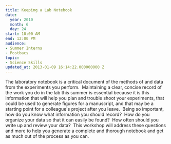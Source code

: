 ```yaml
---
title: Keeping a Lab Notebook
date:
  year: 2010
  month: 6
  day: 24
start: 10:00 AM
end: 12:00 PM
audience:
- Summer Interns
- Postbacs
topic:
- Science Skills
updated_at: 2013-01-09 16:14:22.000000000 Z
---
```

The laboratory notebook is a critical document of the methods of and
data from the experiments you perform.  Maintaining a clear, concise
record of the work you do in the lab this summer is essential because it
is this information that will help you plan and trouble shoot your
experiments, that could be used to generate figures for a manuscript,
and that may be a starting point for a colleague\'s project after you
leave.  Being so important, how do you know what information you should
record?  How do you organize your data so that it can easily be found? 
How often should you write up and review your data?  This workshop will
address these questions and more to help you generate a complete and
thorough notebook and get as much out of the process as you can.

 

